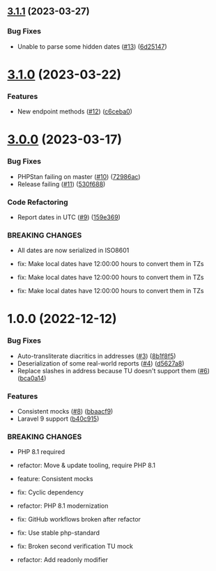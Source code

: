 ## [3.1.1](https://github.com/tenantcloud/php-trans-union-sdk/compare/v3.1.0...v3.1.1) (2023-03-27)


### Bug Fixes

* Unable to parse some hidden dates ([#13](https://github.com/tenantcloud/php-trans-union-sdk/issues/13)) ([6d25147](https://github.com/tenantcloud/php-trans-union-sdk/commit/6d251479c1c3143980d2391945087a92ebf77239))

# [3.1.0](https://github.com/tenantcloud/php-trans-union-sdk/compare/v3.0.0...v3.1.0) (2023-03-22)


### Features

* New endpoint methods ([#12](https://github.com/tenantcloud/php-trans-union-sdk/issues/12)) ([c6ceba0](https://github.com/tenantcloud/php-trans-union-sdk/commit/c6ceba0974df5586ce145326ed5ebc431a48afb9))

# [3.0.0](https://github.com/tenantcloud/php-trans-union-sdk/compare/v2.0.0...v3.0.0) (2023-03-17)


### Bug Fixes

* PHPStan failing on master ([#10](https://github.com/tenantcloud/php-trans-union-sdk/issues/10)) ([72986ac](https://github.com/tenantcloud/php-trans-union-sdk/commit/72986ac0261543ffc623bd1bea2dc2f9588ad8af))
* Release failing ([#11](https://github.com/tenantcloud/php-trans-union-sdk/issues/11)) ([530f688](https://github.com/tenantcloud/php-trans-union-sdk/commit/530f6883c2404b4f02af52aafda91fbaaeffd504))


### Code Refactoring

* Report dates in UTC ([#9](https://github.com/tenantcloud/php-trans-union-sdk/issues/9)) ([159e369](https://github.com/tenantcloud/php-trans-union-sdk/commit/159e3691b0274726d65b7afcd3bbede1a227d893))


### BREAKING CHANGES

* All dates are now serialized in ISO8601

* fix: Make local dates have 12:00:00 hours to convert them in TZs

* fix: Make local dates have 12:00:00 hours to convert them in TZs

* fix: Make local dates have 12:00:00 hours to convert them in TZs

# 1.0.0 (2022-12-12)


### Bug Fixes

* Auto-transliterate diacritics in addresses ([#3](https://github.com/tenantcloud/php-trans-union-sdk/issues/3)) ([8b1f8f5](https://github.com/tenantcloud/php-trans-union-sdk/commit/8b1f8f5862fc481a356d5d9b344e43203d6bc912))
* Deserialization of some real-world reports ([#4](https://github.com/tenantcloud/php-trans-union-sdk/issues/4)) ([d5627a8](https://github.com/tenantcloud/php-trans-union-sdk/commit/d5627a82000547c40927370cddd8518d754240c9))
* Replace slashes in address because TU doesn't support them ([#6](https://github.com/tenantcloud/php-trans-union-sdk/issues/6)) ([bca0a14](https://github.com/tenantcloud/php-trans-union-sdk/commit/bca0a14e21fd94e45f901f9aa511c6652a19ea1c))


### Features

* Consistent mocks ([#8](https://github.com/tenantcloud/php-trans-union-sdk/issues/8)) ([bbaacf9](https://github.com/tenantcloud/php-trans-union-sdk/commit/bbaacf971bd8bd80172d1636e69c89933d34a751))
* Laravel 9 support ([b40c915](https://github.com/tenantcloud/php-trans-union-sdk/commit/b40c9152c23bf026aecb9549df746d18c059dc26))


### BREAKING CHANGES

* PHP 8.1 required

* refactor: Move & update tooling, require PHP 8.1

* feature: Consistent mocks

* fix: Cyclic dependency

* refactor: PHP 8.1 modernization

* fix: GitHub workflows broken after refactor

* fix: Use stable php-standard

* fix: Broken second verification TU mock

* refactor: Add readonly modifier
